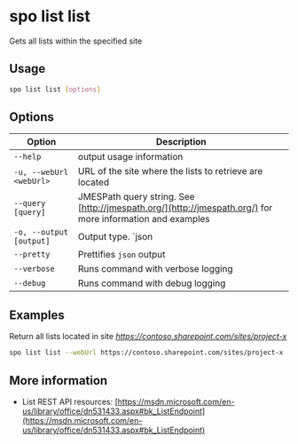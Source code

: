 # spo list list

Gets all lists within the specified site

## Usage

```sh
spo list list [options]
```

## Options

Option|Description
------|-----------
`--help`|output usage information
`-u, --webUrl <webUrl>`|URL of the site where the lists to retrieve are located
`--query [query]`|JMESPath query string. See [http://jmespath.org/](http://jmespath.org/) for more information and examples
`-o, --output [output]`|Output type. `json|text`. Default `text`
`--pretty`|Prettifies `json` output
`--verbose`|Runs command with verbose logging
`--debug`|Runs command with debug logging

## Examples

Return all lists located in site _https://contoso.sharepoint.com/sites/project-x_

```sh
spo list list --webUrl https://contoso.sharepoint.com/sites/project-x
```

## More information

- List REST API resources: [https://msdn.microsoft.com/en-us/library/office/dn531433.aspx#bk_ListEndpoint](https://msdn.microsoft.com/en-us/library/office/dn531433.aspx#bk_ListEndpoint)